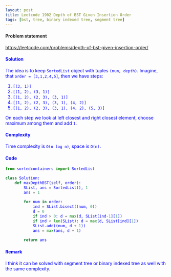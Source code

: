 ```yaml
---
layout: post
title: Leetcode 1902 Depth of BST Given Insertion Order
tags: [bst, tree, binary indexed tree, segment tree]
---
```


#### Problem statement

<a href="https://leetcode.com/problems/depth-of-bst-given-insertion-order/"> <font color = blue>https://leetcode.com/problems/depth-of-bst-given-insertion-order/

#### Solution
The idea is to keep `SortedList` object with tuples `(num, depth)`. Imagine, that `order = [3,1,2,4,5]`, then we have steps:

1. `[(3, 1)]`
2. `[(1, 2), (3, 1)]`
3. `[(1, 2), (2, 3), (3, 1)]`
4. `[(1, 2), (2, 3), (3, 1), (4, 2)]`
5. `[(1, 2), (2, 3), (3, 1), (4, 2), (5, 3)]`

On each step we look at left closest and right closest element, choose maximum among them and add `1`.

#### Complexity
Time complexity is `O(n log n)`, space is `O(n)`.

#### Code
```python
from sortedcontainers import SortedList

class Solution:
    def maxDepthBST(self, order):
        SList, ans = SortedList(), 1
        ans = 1
        
        for num in order:
            ind = SList.bisect((num, 0))
            d = 0
            if ind > 0: d = max(d, SList[ind-1][1])
            if ind < len(SList): d = max(d, SList[ind][1])
            SList.add((num, d + 1))
            ans = max(ans, d + 1)
        
        return ans
```

#### Remark
I think it can be solved with segment tree or binary indexed tree as well with the same complexity.

